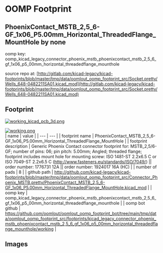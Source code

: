 # OOMP Footprint  
## PhoenixContact_MSTB_2,5_6-GF_1x06_P5.00mm_Horizontal_ThreadedFlange_MountHole  by none  
  
oomp key: oomp_kicad_legacy_connector_phoenix_mstb_phoenixcontact_mstb_2,5_6_gf_1x06_p5_00mm_horizontal_threadedflange_mounthole  
  
source repo at: [http://gitlab.com/kicad-legacy/kicad-footprints/blob/master/tmp/data/oomlout_oomp_footprint_src/Socket.pretty/Wells_648-0482211SA01.kicad_mod](http://gitlab.com/kicad-legacy/kicad-footprints/blob/master/tmp/data/oomlout_oomp_footprint_src/Socket.pretty/Wells_648-0482211SA01.kicad_mod)  
## Footprint  
  
[![working_kicad_pcb_3d.png](working_kicad_pcb_3d_600.png)](working_kicad_pcb_3d.png)  
  
[![working.png](working_600.png)](working.png)  
| name | value | 
| --- | --- | 
| footprint name | PhoenixContact_MSTB_2,5_6-GF_1x06_P5.00mm_Horizontal_ThreadedFlange_MountHole | 
| footprint description | Generic Phoenix Contact connector footprint for: MSTB_2,5/6-GF; number of pins: 06; pin pitch: 5.00mm; Angled; threaded flange; footprint includes mount hole for mounting screw: ISO 1481-ST 2.2x6.5 C or ISO 7049-ST 2.2x6.5 C (http://www.fasteners.eu/standards/ISO/7049/) || order number: 1776731 12A || order number: 1924017 16A (HC) | 
| number of pads | 8 | 
| github path | http://github.com/kicad-legacy/kicad-footprints/blob/master/tmp/data/oomlout_oomp_footprint_src/Connector_Phoenix_MSTB.pretty/PhoenixContact_MSTB_2,5_6-GF_1x06_P5.00mm_Horizontal_ThreadedFlange_MountHole.kicad_mod | 
| oomp key | oomp_kicad_legacy_connector_phoenix_mstb_phoenixcontact_mstb_2,5_6_gf_1x06_p5_00mm_horizontal_threadedflange_mounthole | 
| oomp bot github | https://github.com/oomlout/oomlout_oomp_footprint_bot/tree/main/tmp/data/oomlout_oomp_footprint_src/footprints/kicad_legacy_connector_phoenix_mstb_phoenixcontact_mstb_2,5_6_gf_1x06_p5_00mm_horizontal_threadedflange_mounthole/working | 
## Images  
